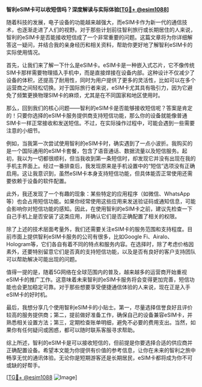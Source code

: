 **智利eSIM卡可以收短信吗？深度解读与实际体验[[TG💪+ @esim1088](https://t.me/s/esim1088)]**

随着科技的发展，电子设备的功能越来越强大，而eSIM卡作为新一代的通信技术，也逐渐走进了人们的视野。对于那些计划前往智利旅行或长期居住的人来说，智利的eSIM卡是否能接收短信成了一个非常重要的问题。这篇文章将为你详细解答这一疑问，并结合我的亲身经历和相关资料，帮助你更好地了解智利eSIM卡的实际使用情况。

首先，让我们来了解一下什么是eSIM卡。eSIM卡是一种嵌入式芯片，它不像传统SIM卡那样需要物理插入手机中，而是直接焊接在设备内部。这种设计不仅减少了设备的体积，还提高了耐用性，同时为用户提供了更多的灵活性，比如可以在多个运营商之间轻松切换。对于国际旅行者来说，eSIM卡尤其具有吸引力，因为它避免了频繁更换物理SIM卡的麻烦，尤其是在不同国家和地区使用时。

那么，回到我们的核心问题——智利的eSIM卡是否能够接收短信呢？答案是肯定的！只要你选择的eSIM卡服务提供商支持短信功能，那么你的设备就能像普通SIM卡一样正常接收和发送短信。不过，在实际操作过程中，可能会遇到一些需要注意的小细节。

例如，当我第一次尝试使用智利的eSIM卡时，确实遇到了一点小波折。我购买的是一个国际通用的eSIM卡套餐，包含了语音通话、数据流量以及短信服务。起初，我以为一切都很顺利，但当我收到第一条短信时，却发现它并没有出现在我的手机主界面上。经过一番排查后，我发现原来是手机设置中的“短信”选项没有正确启用。这让我意识到，虽然eSIM卡本身支持短信功能，但具体能否正常使用还需要依赖于设备的软件配置。

此外，我还发现了一个有趣的现象：某些特定的应用程序（如微信、WhatsApp等）也会占用短信功能。如果你经常使用这些应用来发送验证码或通知信息，可能会影响你对短信功能的感知。因此，在使用智利的eSIM卡之前，建议先检查一下自己手机上是否安装了这类应用，并确认它们是否正确配置了相关的权限。

除了上述的技术层面考量外，我们还需要关注eSIM卡的服务范围和支持程度。目前市面上提供智利eSIM卡服务的公司有很多，比如Google Fi、Airalo、Hologram等，它们各自有着不同的特点和服务内容。在选择时，除了考虑价格因素外，还要特别留意它们是否真的支持短信功能，以及是否有良好的客户支持团队可以帮助解决可能出现的问题。

值得一提的是，随着5G网络在全球范围内的普及，越来越多的运营商开始重视eSIM卡的推广工作。这意味着未来智利的eSIM卡服务将会变得更加完善，短信功能也会更加稳定可靠。对于那些想要享受便捷通信体验的人来说，现在正是入手eSIM卡的好时机。

最后，我想分享几个使用智利eSIM卡的小贴士。第一，尽量选择信誉良好且评价较高的服务提供商；第二，提前做好准备工作，确保自己的设备兼容eSIM卡，并熟悉相关设置方法；第三，定期检查账单明细，避免不必要的费用支出。当然，如果你有任何疑问或困惑，都可以随时联系客服寻求帮助。

综上所述，智利的eSIM卡是可以接收短信的，但前提是你要选择合适的供应商并正确配置设备。希望本文能为你提供有价值的参考信息，让你在未来的智利之旅中畅享无忧的通讯体验。无论你是短期游客还是长期居民，eSIM卡都将成为你不可或缺的好帮手。

[[TG💪+ @esim1088](https://t.me/s/esim1088) ![Image](https://i.postimg.cc/4NQfJmqS/Snipaste-2025-05-13-00-14-12.png)]